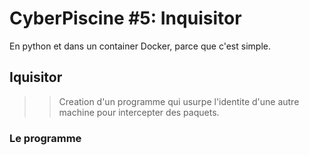 # CyberPiscine #5: Inquisitor

En python et dans un container Docker, parce que c'est simple.

## Iquisitor
>> Creation d'un programme qui usurpe l'identite d'une autre machine pour intercepter des paquets.

### Le programme






